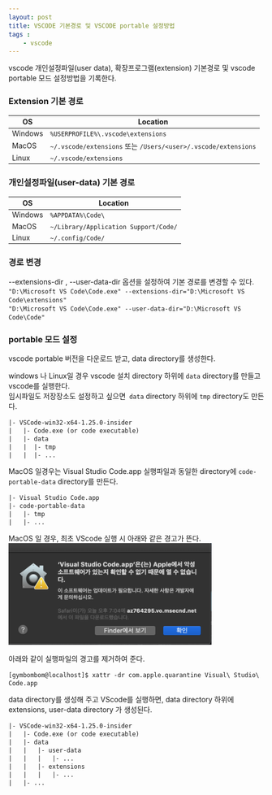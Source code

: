 ```yaml
---
layout: post
title: VSCODE 기본경로 및 VSCODE portable 설정방법
tags :
    - vscode
---
```

vscode 개인설정파일(user data), 확장프로그램(extension) 기본경로 및 vscode portable 모드 설정방법을 기록한다.

### Extension 기본 경로

OS | Location
---|---
Windows | `%USERPROFILE%\.vscode\extensions`
MacOS | `~/.vscode/extensions` 또는 `/Users/<user>/.vscode/extensions`
Linux | `~/.vscode/extensions`


### 개인설정파일(user-data) 기본 경로

OS | Location
---|---
Windows | `%APPDATA%\Code\`
MacOS | `~/Library/Application Support/Code/`
Linux | `~/.config/Code/`


### 경로 변경
--extensions-dir , --user-data-dir 옵션을 설정하여 기본 경로를 변경할 수 있다.<br>
`"D:\Microsoft VS Code\Code.exe" --extensions-dir="D:\Microsoft VS Code\extensions"`<br>
`"D:\Microsoft VS Code\Code.exe" --user-data-dir="D:\Microsoft VS Code\Code"`<br>

### portable 모드 설정
vscode portable 버전을 다운로드 받고, data directory를 생성한다.<br>

windows 나 Linux일 경우 vscode 설치 directory 하위에 `data` directory를 만들고 vscode를 실행한다.<br>
임시파일도 저장장소도 설정하고 싶으면` data` directory 하위에 `tmp` directory도 만든다.
```
|- VSCode-win32-x64-1.25.0-insider
|   |- Code.exe (or code executable)
|   |- data
|   |  |- tmp
|   |  |- ...
```

MacOS 일경우는 Visual Studio Code.app 실행파일과 동일한 directory에 `code-portable-data` directory를 만든다.<br>

```
|- Visual Studio Code.app
|- code-portable-data
|   |- tmp
|   |- ...
```

MacOS 일 경우, 최초 VScode 실행 시 아래와 같은 경고가 뜬다.<br>
<img src="/images/posts/19.png" width='400' height='200'>

아래와 같이 실행파일의 경고를 제거하여 준다.
```shell
[gymbombom@localhost]$ xattr -dr com.apple.quarantine Visual\ Studio\ Code.app
```

data directory를 생성해 주고 VScode를 실행하면, data directory 하위에 extensions, user-data directory 가 생성된다. 
```
|- VSCode-win32-x64-1.25.0-insider
|   |- Code.exe (or code executable)
|   |- data
|   |   |- user-data
|   |   |   |- ...
|   |   |- extensions
|   |   |   |- ...
|   |- ...
```